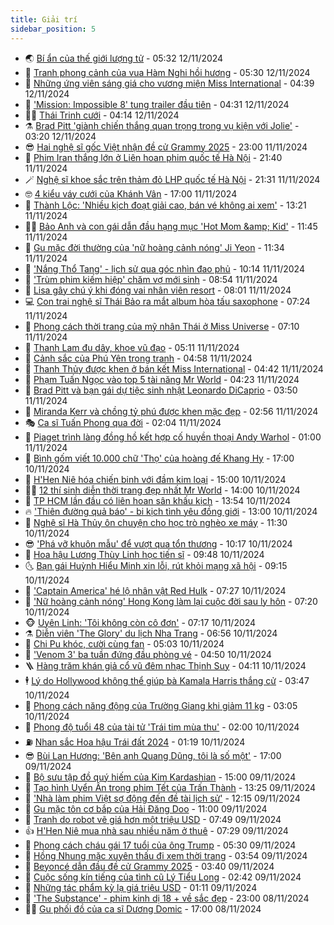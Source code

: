 ```yaml
---
title: Giải trí
sidebar_position: 5
---
```


<!-- vnexpress-giai-tri:START -->
- 🌏 [Bí ẩn của thế giới lượng tử](https://vnexpress.net/bi-an-cua-the-gioi-luong-tu-4815098.html) - 05:32 12/11/2024
- 💫 [Tranh phong cảnh của vua Hàm Nghi hồi hương](https://vnexpress.net/tranh-phong-canh-cua-vua-ham-nghi-hoi-huong-4815101.html) - 05:30 12/11/2024
- 🌮 [Những ứng viên sáng giá cho vương miện Miss International](https://vnexpress.net/nhung-ung-vien-sang-gia-cho-vuong-mien-miss-international-4815062.html) - 04:39 12/11/2024
- 🧠 [&#39;Mission: Impossible 8&#39; tung trailer đầu tiên](https://vnexpress.net/mission-impossible-8-tung-trailer-dau-tien-4814990.html) - 04:31 12/11/2024
- 👨‍🏫 [Thái Trinh cưới](https://vnexpress.net/thai-trinh-cuoi-4815001.html) - 04:14 12/11/2024
- ⚗️ [Brad Pitt &#39;giành chiến thắng quan trọng trong vụ kiện với Jolie&#39;](https://vnexpress.net/brad-pitt-gianh-chien-thang-quan-trong-trong-vu-kien-voi-jolie-4814981.html) - 03:20 12/11/2024
- 😎 [Hai nghệ sĩ gốc Việt nhận đề cử Grammy 2025](https://vnexpress.net/hai-nghe-si-goc-viet-nhan-de-cu-grammy-2025-4814789.html) - 23:00 11/11/2024
- 🫣 [Phim Iran thắng lớn ở Liên hoan phim quốc tế Hà Nội](https://vnexpress.net/phim-iran-thang-lon-o-lien-hoan-phim-quoc-te-ha-noi-4814885.html) - 21:40 11/11/2024
- 🪄 [Nghệ sĩ khoe sắc trên thảm đỏ LHP quốc tế Hà Nội](https://vnexpress.net/nghe-si-khoe-sac-tren-tham-do-lhp-quoc-te-ha-noi-4814902.html) - 21:31 11/11/2024
- 🤓 [4 kiểu váy cưới của Khánh Vân](https://vnexpress.net/4-kieu-vay-cuoi-cua-khanh-van-4814774.html) - 17:00 11/11/2024
- 🫶 [Thành Lộc: &#39;Nhiều kịch đoạt giải cao, bán vé không ai xem&#39;](https://vnexpress.net/thanh-loc-nhieu-kich-doat-giai-cao-ban-ve-khong-ai-xem-4814852.html) - 13:21 11/11/2024
- 🧑‍🏫 [Bảo Anh và con gái dẫn đầu hạng mục &#39;Hot Mom &amp;amp; Kid&#39;](https://vnexpress.net/bao-anh-va-con-gai-dan-dau-hang-muc-hot-mom-kid-4814494.html) - 11:45 11/11/2024
- 🦄 [Gu mặc đời thường của &#39;nữ hoàng cảnh nóng&#39; Ji Yeon](https://vnexpress.net/gu-mac-doi-thuong-cua-nu-hoang-canh-nong-ji-yeon-4814595.html) - 11:34 11/11/2024
- 💫 [&#39;Nắng Thổ Tang&#39; - lịch sử qua góc nhìn đao phủ](https://vnexpress.net/nang-tho-tang-lich-su-qua-goc-nhin-dao-phu-4809003.html) - 10:14 11/11/2024
- 🎊 [&#39;Trùm phim kiếm hiệp&#39; chăm vợ mới sinh](https://vnexpress.net/trum-phim-kiem-hiep-cham-vo-moi-sinh-4814734.html) - 08:54 11/11/2024
- 👹 [Lisa gây chú ý khi đóng vai nhân viên resort](https://vnexpress.net/lisa-gay-chu-y-khi-dong-vai-nhan-vien-resort-4814700.html) - 08:01 11/11/2024
- 💻 [Con trai nghệ sĩ Thái Bảo ra mắt album hòa tấu saxophone](https://vnexpress.net/con-trai-nghe-si-thai-bao-ra-mat-album-hoa-tau-saxophone-4814442.html) - 07:24 11/11/2024
- 🤡 [Phong cách thời trang của mỹ nhân Thái ở Miss Universe](https://vnexpress.net/phong-cach-thoi-trang-cua-my-nhan-thai-o-miss-universe-4813857.html) - 07:10 11/11/2024
- 🥰 [Thanh Lam đu dây, khoe vũ đạo](https://vnexpress.net/thanh-lam-du-day-khoe-vu-dao-4814638.html) - 05:11 11/11/2024
- 🚀 [Cảnh sắc của Phú Yên trong tranh](https://vnexpress.net/canh-sac-cua-phu-yen-trong-tranh-4814268.html) - 04:58 11/11/2024
- 📝 [Thanh Thủy được khen ở bán kết Miss International](https://vnexpress.net/thanh-thuy-duoc-khen-o-ban-ket-miss-international-4814402.html) - 04:42 11/11/2024
- 🐲 [Phạm Tuấn Ngọc vào top 5 tài năng Mr World](https://vnexpress.net/pham-tuan-ngoc-vao-top-5-tai-nang-mr-world-4814517.html) - 04:23 11/11/2024
- 🎃 [Brad Pitt và bạn gái dự tiệc sinh nhật Leonardo DiCaprio](https://vnexpress.net/brad-pitt-va-ban-gai-du-tiec-sinh-nhat-leonardo-dicaprio-4814483.html) - 03:50 11/11/2024
- 🤠 [Miranda Kerr và chồng tỷ phú được khen mặc đẹp](https://vnexpress.net/miranda-kerr-va-chong-ty-phu-duoc-khen-mac-dep-4814498.html) - 02:56 11/11/2024
- 🎭 [Ca sĩ Tuấn Phong qua đời](https://vnexpress.net/ca-si-tuan-phong-qua-doi-4814472.html) - 02:04 11/11/2024
- 🧰 [Piaget trình làng đồng hồ kết hợp cố huyền thoại Andy Warhol](https://vnexpress.net/piaget-trinh-lang-dong-ho-ket-hop-co-huyen-thoai-andy-warhol-4813831.html) - 01:00 11/11/2024
- 🦍 [Bình gốm viết 10.000 chữ &#39;Thọ&#39; của hoàng đế Khang Hy](https://vnexpress.net/binh-gom-viet-10-000-chu-tho-cua-hoang-de-khang-hy-4814263.html) - 17:00 10/11/2024
- 🌝 [H&#39;Hen Niê hóa chiến binh với đầm kim loại](https://vnexpress.net/h-hen-nie-hoa-chien-binh-voi-dam-kim-loai-4814365.html) - 15:00 10/11/2024
- 🧑‍💻 [12 thí sinh diễn thời trang đẹp nhất Mr World](https://vnexpress.net/12-thi-sinh-dien-thoi-trang-dep-nhat-mr-world-4814342.html) - 14:00 10/11/2024
- 🥸 [TP HCM lần đầu có liên hoan sân khấu kịch](https://vnexpress.net/tp-hcm-lan-dau-co-lien-hoan-san-khau-kich-4814393.html) - 13:54 10/11/2024
- 🔥 [&#39;Thiên đường quả báo&#39; - bi kịch tình yêu đồng giới](https://vnexpress.net/giai-tri/phim/thu-vien-phim/the-paradise-of-thorns-748) - 13:00 10/11/2024
- 🐎 [Nghệ sĩ Hà Thủy ôn chuyện cho học trò nghèo xe máy](https://vnexpress.net/nghe-si-ha-thuy-on-chuyen-cho-hoc-tro-ngheo-xe-may-4814257.html) - 11:30 10/11/2024
- 😎 [&#39;Phá vỡ khuôn mẫu&#39; để vượt qua tổn thương](https://vnexpress.net/pha-vo-khuon-mau-de-vuot-qua-ton-thuong-4814357.html) - 10:17 10/11/2024
- 🦄 [Hoa hậu Lương Thùy Linh học tiến sĩ](https://vnexpress.net/hoa-hau-luong-thuy-linh-hoc-tien-si-4814361.html) - 09:48 10/11/2024
- 🌜 [Bạn gái Huỳnh Hiểu Minh xin lỗi, rút khỏi mạng xã hội](https://vnexpress.net/ban-gai-huynh-hieu-minh-xin-loi-rut-khoi-mang-xa-hoi-4814345.html) - 09:15 10/11/2024
- 🚦 [&#39;Captain America&#39; hé lộ nhân vật Red Hulk](https://vnexpress.net/captain-america-he-lo-nhan-vat-red-hulk-4814288.html) - 07:27 10/11/2024
- 🧐 [&#39;Nữ hoàng cảnh nóng&#39; Hong Kong làm lại cuộc đời sau ly hôn](https://vnexpress.net/nu-hoang-canh-nong-hong-kong-lam-lai-cuoc-doi-sau-ly-hon-4814307.html) - 07:20 10/11/2024
- 🐵 [Uyên Linh: &#39;Tôi không còn cô đơn&#39;](https://vnexpress.net/uyen-linh-toi-khong-con-co-don-4814241.html) - 07:17 10/11/2024
- ⚗️ [Diễn viên &#39;The Glory&#39; du lịch Nha Trang](https://vnexpress.net/dien-vien-the-glory-du-lich-nha-trang-4814333.html) - 06:56 10/11/2024
- 👺 [Chi Pu khóc, cười cùng fan](https://vnexpress.net/chi-pu-khoc-cuoi-cung-fan-4814282.html) - 05:03 10/11/2024
- 🌊 [&#39;Venom 3&#39; ba tuần đứng đầu phòng vé](https://vnexpress.net/venom-3-ba-tuan-dung-dau-phong-ve-4814293.html) - 04:50 10/11/2024
- 🪜 [Hàng trăm khán giả cổ vũ đêm nhạc Thịnh Suy](https://vnexpress.net/hang-tram-khan-gia-co-vu-dem-nhac-thinh-suy-4814250.html) - 04:11 10/11/2024
- 🕴 [Lý do Hollywood không thể giúp bà Kamala Harris thắng cử](https://vnexpress.net/ly-do-hollywood-khong-the-giup-ba-kamala-harris-thang-cu-4813141.html) - 03:47 10/11/2024
- 💃 [Phong cách năng động của Trường Giang khi giảm 11 kg](https://vnexpress.net/phong-cach-nang-dong-cua-truong-giang-khi-giam-11-kg-4814087.html) - 03:05 10/11/2024
- 🦄 [Phong độ tuổi 48 của tài tử &#39;Trái tim mùa thu&#39;](https://vnexpress.net/phong-do-tuoi-48-cua-tai-tu-trai-tim-mua-thu-4814254.html) - 02:00 10/11/2024
- ⛽️ [Nhan sắc Hoa hậu Trái đất 2024](https://vnexpress.net/nhan-sac-hoa-hau-trai-dat-2024-4814240.html) - 01:19 10/11/2024
- 😎 [Bùi Lan Hương: &#39;Bên anh Quang Dũng, tôi là số một&#39;](https://vnexpress.net/bui-lan-huong-ben-anh-quang-dung-toi-la-so-mot-4811533.html) - 17:00 09/11/2024
- 🌊 [Bộ sưu tập đồ quý hiếm của Kim Kardashian](https://vnexpress.net/bo-suu-tap-do-quy-hiem-cua-kim-kardashian-4814019.html) - 15:00 09/11/2024
- 🐲 [Tạo hình Uyển Ân trong phim Tết của Trấn Thành](https://vnexpress.net/tao-hinh-uyen-an-trong-phim-tet-cua-tran-thanh-4814140.html) - 13:25 09/11/2024
- 💂 [&#39;Nhà làm phim Việt sợ động đến đề tài lịch sử&#39;](https://vnexpress.net/nha-lam-phim-viet-so-dong-den-de-tai-lich-su-4814110.html) - 12:15 09/11/2024
- 🙉 [Gu mặc tôn cơ bắp của Hải Đăng Doo](https://vnexpress.net/gu-mac-ton-co-bap-cua-hai-dang-doo-4813932.html) - 11:00 09/11/2024
- 💪 [Tranh do robot vẽ giá hơn một triệu USD](https://vnexpress.net/tranh-do-robot-ve-gia-hon-mot-trieu-usd-4814089.html) - 07:49 09/11/2024
- 👍 [H&#39;Hen Niê mua nhà sau nhiều năm ở thuê](https://vnexpress.net/h-hen-nie-mua-nha-sau-nhieu-nam-o-thue-4814076.html) - 07:29 09/11/2024
- 💪 [Phong cách cháu gái 17 tuổi của ông Trump](https://vnexpress.net/phong-cach-chau-gai-17-tuoi-cua-ong-trump-4813615.html) - 05:30 09/11/2024
- 💄 [Hồng Nhung mặc xuyên thấu đi xem thời trang](https://vnexpress.net/hong-nhung-mac-xuyen-thau-di-xem-thoi-trang-4814045.html) - 03:54 09/11/2024
- 🦩 [Beyoncé dẫn đầu đề cử Grammy 2025](https://vnexpress.net/beyonce-dan-dau-de-cu-grammy-2025-4813978.html) - 03:40 09/11/2024
- 🥸 [Cuộc sống kín tiếng của tình cũ Lý Tiểu Long](https://vnexpress.net/cuoc-song-kin-tieng-cua-tinh-cu-ly-tieu-long-4813981.html) - 02:42 09/11/2024
- 🧰 [Những tác phẩm kỳ lạ giá triệu USD](https://vnexpress.net/nhung-tac-pham-ky-la-gia-trieu-usd-4810490.html) - 01:11 09/11/2024
- 💼 [&#39;The Substance&#39; - phim kinh dị 18 + về sắc đẹp](https://vnexpress.net/giai-tri/phim/thu-vien-phim/the-substance-747) - 23:00 08/11/2024
- 🧑‍💻 [Gu phối đồ của ca sĩ Dương Domic](https://vnexpress.net/gu-phoi-do-cua-ca-si-duong-domic-4812725.html) - 17:00 08/11/2024<!-- vnexpress-giai-tri:END -->
